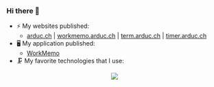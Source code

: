 ### Hi there 👋

- ⚡ My websites published:
  - [arduc.ch](https://arduc.ch) | [workmemo.arduc.ch](https://workmemo.arduc.ch) | [term.arduc.ch](https://term.arduc.ch) | [timer.arduc.ch](https://timer.arduc.ch)
- 🖥️ My application published:
  - [WorkMemo](https://workmemo.arduc.ch)
- 🗜️ My favorite technologies that I use:
<p align="center">
  <a href="https://skillicons.dev">
    <img src="https://skillicons.dev/icons?i=vue,nuxt,nginx,ts,tailwind,bun,electron,vite" />
  </a>
</p>
